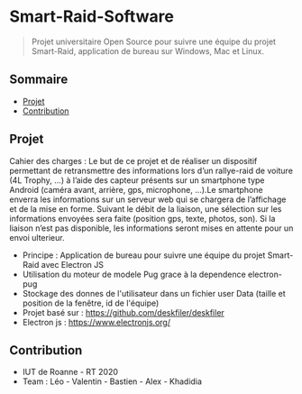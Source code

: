 # Smart-Raid-Software
<!--{h1:.massive-header.-with-tagline}-->

> Projet universitaire Open Source pour suivre une équipe du projet Smart-Raid, application de bureau sur Windows, Mac et Linux.<br>

## Sommaire

* [Projet](#Projet)
* [Contribution](#Contribution)

## Projet
Cahier des charges : Le but de ce projet et de réaliser un dispositif permettant de retransmettre des informations lors d’un rallye-raid de voiture (4L Trophy, …) à l’aide des capteur présents sur un smartphone type Android (caméra avant, arrière, gps, microphone, …).Le smartphone enverra les informations sur un serveur web qui se chargera de l’affichage et de la mise en forme. Suivant le débit de la liaison, une sélection sur les informations envoyées sera faite (position gps, texte, photos, son). Si la liaison n’est pas disponible, les informations seront mises en attente pour un envoi ulterieur.
* Principe : Application de bureau pour suivre une équipe du projet Smart-Raid avec Electron JS  
* Utilisation du moteur de modele Pug grace à la dependence electron-pug
* Stockage des donnes de l'utilisateur dans un fichier user Data (taille et position de la fenêtre, id de l'équipe)
* Projet basé sur : https://github.com/deskfiler/deskfiler
* Electron js : https://www.electronjs.org/

## Contribution
* IUT de Roanne - RT 2020
* Team : Léo - Valentin - Bastien - Alex - Khadidia
